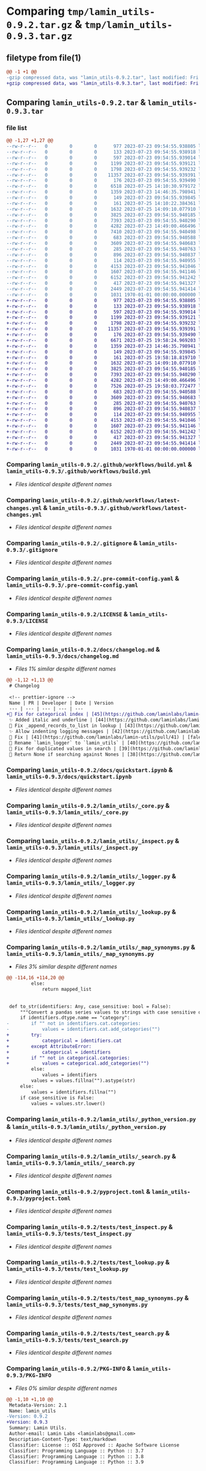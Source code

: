 # Comparing `tmp/lamin_utils-0.9.2.tar.gz` & `tmp/lamin_utils-0.9.3.tar.gz`

## filetype from file(1)

```diff
@@ -1 +1 @@
-gzip compressed data, was "lamin_utils-0.9.2.tar", last modified: Fri Jan  1 00:00:00 2016, max compression
+gzip compressed data, was "lamin_utils-0.9.3.tar", last modified: Fri Jan  1 00:00:00 2016, max compression
```

## Comparing `lamin_utils-0.9.2.tar` & `lamin_utils-0.9.3.tar`

### file list

```diff
@@ -1,27 +1,27 @@
--rw-r--r--   0        0        0      977 2023-07-23 09:54:55.938805 lamin_utils-0.9.2/.github/workflows/build.yml
--rw-r--r--   0        0        0      133 2023-07-23 09:54:55.938918 lamin_utils-0.9.2/.github/workflows/latest-changes.jinja2
--rw-r--r--   0        0        0      597 2023-07-23 09:54:55.939014 lamin_utils-0.9.2/.github/workflows/latest-changes.yml
--rw-r--r--   0        0        0     1199 2023-07-23 09:54:55.939121 lamin_utils-0.9.2/.gitignore
--rw-r--r--   0        0        0     1798 2023-07-23 09:54:55.939232 lamin_utils-0.9.2/.pre-commit-config.yaml
--rw-r--r--   0        0        0    11357 2023-07-23 09:54:55.939391 lamin_utils-0.9.2/LICENSE
--rw-r--r--   0        0        0      176 2023-07-23 09:54:55.939490 lamin_utils-0.9.2/README.md
--rw-r--r--   0        0        0     6518 2023-07-25 14:10:30.979172 lamin_utils-0.9.2/docs/changelog.md
--rw-r--r--   0        0        0     1359 2023-07-23 14:46:35.798941 lamin_utils-0.9.2/docs/quickstart.ipynb
--rw-r--r--   0        0        0      149 2023-07-23 09:54:55.939845 lamin_utils-0.9.2/lamin-project.yaml
--rw-r--r--   0        0        0      161 2023-07-25 14:10:22.384361 lamin_utils-0.9.2/lamin_utils/__init__.py
--rw-r--r--   0        0        0     1632 2023-07-25 14:09:10.077910 lamin_utils-0.9.2/lamin_utils/_core.py
--rw-r--r--   0        0        0     3825 2023-07-23 09:54:55.940185 lamin_utils-0.9.2/lamin_utils/_inspect.py
--rw-r--r--   0        0        0     7393 2023-07-23 09:54:55.940290 lamin_utils-0.9.2/lamin_utils/_logger.py
--rw-r--r--   0        0        0     4282 2023-07-23 14:49:00.466496 lamin_utils-0.9.2/lamin_utils/_lookup.py
--rw-r--r--   0        0        0     7410 2023-07-23 09:54:55.940498 lamin_utils-0.9.2/lamin_utils/_map_synonyms.py
--rw-r--r--   0        0        0      683 2023-07-23 09:54:55.940588 lamin_utils-0.9.2/lamin_utils/_python_version.py
--rw-r--r--   0        0        0     3609 2023-07-23 09:54:55.940683 lamin_utils-0.9.2/lamin_utils/_search.py
--rw-r--r--   0        0        0      285 2023-07-23 09:54:55.940763 lamin_utils-0.9.2/noxfile.py
--rw-r--r--   0        0        0      896 2023-07-23 09:54:55.940837 lamin_utils-0.9.2/pyproject.toml
--rw-r--r--   0        0        0      114 2023-07-23 09:54:55.940955 lamin_utils-0.9.2/tests/test_base.py
--rw-r--r--   0        0        0     4153 2023-07-23 09:54:55.941046 lamin_utils-0.9.2/tests/test_inspect.py
--rw-r--r--   0        0        0     1607 2023-07-23 09:54:55.941146 lamin_utils-0.9.2/tests/test_lookup.py
--rw-r--r--   0        0        0     6152 2023-07-23 09:54:55.941242 lamin_utils-0.9.2/tests/test_map_synonyms.py
--rw-r--r--   0        0        0      417 2023-07-23 09:54:55.941327 lamin_utils-0.9.2/tests/test_notebooks.py
--rw-r--r--   0        0        0     2449 2023-07-23 09:54:55.941414 lamin_utils-0.9.2/tests/test_search.py
--rw-r--r--   0        0        0     1031 1970-01-01 00:00:00.000000 lamin_utils-0.9.2/PKG-INFO
+-rw-r--r--   0        0        0      977 2023-07-23 09:54:55.938805 lamin_utils-0.9.3/.github/workflows/build.yml
+-rw-r--r--   0        0        0      133 2023-07-23 09:54:55.938918 lamin_utils-0.9.3/.github/workflows/latest-changes.jinja2
+-rw-r--r--   0        0        0      597 2023-07-23 09:54:55.939014 lamin_utils-0.9.3/.github/workflows/latest-changes.yml
+-rw-r--r--   0        0        0     1199 2023-07-23 09:54:55.939121 lamin_utils-0.9.3/.gitignore
+-rw-r--r--   0        0        0     1798 2023-07-23 09:54:55.939232 lamin_utils-0.9.3/.pre-commit-config.yaml
+-rw-r--r--   0        0        0    11357 2023-07-23 09:54:55.939391 lamin_utils-0.9.3/LICENSE
+-rw-r--r--   0        0        0      176 2023-07-23 09:54:55.939490 lamin_utils-0.9.3/README.md
+-rw-r--r--   0        0        0     6671 2023-07-25 19:58:24.969203 lamin_utils-0.9.3/docs/changelog.md
+-rw-r--r--   0        0        0     1359 2023-07-23 14:46:35.798941 lamin_utils-0.9.3/docs/quickstart.ipynb
+-rw-r--r--   0        0        0      149 2023-07-23 09:54:55.939845 lamin_utils-0.9.3/lamin-project.yaml
+-rw-r--r--   0        0        0      161 2023-07-25 19:58:18.819710 lamin_utils-0.9.3/lamin_utils/__init__.py
+-rw-r--r--   0        0        0     1632 2023-07-25 14:09:10.077910 lamin_utils-0.9.3/lamin_utils/_core.py
+-rw-r--r--   0        0        0     3825 2023-07-23 09:54:55.940185 lamin_utils-0.9.3/lamin_utils/_inspect.py
+-rw-r--r--   0        0        0     7393 2023-07-23 09:54:55.940290 lamin_utils-0.9.3/lamin_utils/_logger.py
+-rw-r--r--   0        0        0     4282 2023-07-23 14:49:00.466496 lamin_utils-0.9.3/lamin_utils/_lookup.py
+-rw-r--r--   0        0        0     7526 2023-07-25 19:58:03.772477 lamin_utils-0.9.3/lamin_utils/_map_synonyms.py
+-rw-r--r--   0        0        0      683 2023-07-23 09:54:55.940588 lamin_utils-0.9.3/lamin_utils/_python_version.py
+-rw-r--r--   0        0        0     3609 2023-07-23 09:54:55.940683 lamin_utils-0.9.3/lamin_utils/_search.py
+-rw-r--r--   0        0        0      285 2023-07-23 09:54:55.940763 lamin_utils-0.9.3/noxfile.py
+-rw-r--r--   0        0        0      896 2023-07-23 09:54:55.940837 lamin_utils-0.9.3/pyproject.toml
+-rw-r--r--   0        0        0      114 2023-07-23 09:54:55.940955 lamin_utils-0.9.3/tests/test_base.py
+-rw-r--r--   0        0        0     4153 2023-07-23 09:54:55.941046 lamin_utils-0.9.3/tests/test_inspect.py
+-rw-r--r--   0        0        0     1607 2023-07-23 09:54:55.941146 lamin_utils-0.9.3/tests/test_lookup.py
+-rw-r--r--   0        0        0     6152 2023-07-23 09:54:55.941242 lamin_utils-0.9.3/tests/test_map_synonyms.py
+-rw-r--r--   0        0        0      417 2023-07-23 09:54:55.941327 lamin_utils-0.9.3/tests/test_notebooks.py
+-rw-r--r--   0        0        0     2449 2023-07-23 09:54:55.941414 lamin_utils-0.9.3/tests/test_search.py
+-rw-r--r--   0        0        0     1031 1970-01-01 00:00:00.000000 lamin_utils-0.9.3/PKG-INFO
```

### Comparing `lamin_utils-0.9.2/.github/workflows/build.yml` & `lamin_utils-0.9.3/.github/workflows/build.yml`

 * *Files identical despite different names*

### Comparing `lamin_utils-0.9.2/.github/workflows/latest-changes.yml` & `lamin_utils-0.9.3/.github/workflows/latest-changes.yml`

 * *Files identical despite different names*

### Comparing `lamin_utils-0.9.2/.gitignore` & `lamin_utils-0.9.3/.gitignore`

 * *Files identical despite different names*

### Comparing `lamin_utils-0.9.2/.pre-commit-config.yaml` & `lamin_utils-0.9.3/.pre-commit-config.yaml`

 * *Files identical despite different names*

### Comparing `lamin_utils-0.9.2/LICENSE` & `lamin_utils-0.9.3/LICENSE`

 * *Files identical despite different names*

### Comparing `lamin_utils-0.9.2/docs/changelog.md` & `lamin_utils-0.9.3/docs/changelog.md`

 * *Files 1% similar despite different names*

```diff
@@ -1,12 +1,13 @@
 # Changelog
 
 <!-- prettier-ignore -->
 Name | PR | Developer | Date | Version
 --- | --- | --- | --- | ---
+🐛 Fix for categorical index | [45](https://github.com/laminlabs/lamin-utils/pull/45) | [sunnyosun](https://github.com/sunnyosun) | 2023-07-25 | 0.9.3
 ✨ Added italic and underline | [44](https://github.com/laminlabs/lamin-utils/pull/44) | [sunnyosun](https://github.com/sunnyosun) | 2023-07-25 | 0.9.2
 🐛 Fix _append_records_to_list in lookup | [43](https://github.com/laminlabs/lamin-utils/pull/43) | [sunnyosun](https://github.com/sunnyosun) | 2023-07-23 |
 ✨ Allow indenting logging messages | [42](https://github.com/laminlabs/lamin-utils/pull/42) | [falexwolf](https://github.com/falexwolf) | 2023-07-21 | 0.9.0
 💚 Fix | [41](https://github.com/laminlabs/lamin-utils/pull/41) | [falexwolf](https://github.com/falexwolf) | 2023-07-21 |
 🚚 Rename `lamin_logger` to `lamin_utils` | [40](https://github.com/laminlabs/lamin-utils/pull/40) | [falexwolf](https://github.com/falexwolf) | 2023-07-21 |
 🎨 Fix for duplicated values in search | [39](https://github.com/laminlabs/lamin-logger/pull/39) | [sunnyosun](https://github.com/sunnyosun) | 2023-07-19 |
 🎨 Return None if searching against Nones | [38](https://github.com/laminlabs/lamin-logger/pull/38) | [sunnyosun](https://github.com/sunnyosun) | 2023-07-18 |
```

### Comparing `lamin_utils-0.9.2/docs/quickstart.ipynb` & `lamin_utils-0.9.3/docs/quickstart.ipynb`

 * *Files identical despite different names*

### Comparing `lamin_utils-0.9.2/lamin_utils/_core.py` & `lamin_utils-0.9.3/lamin_utils/_core.py`

 * *Files identical despite different names*

### Comparing `lamin_utils-0.9.2/lamin_utils/_inspect.py` & `lamin_utils-0.9.3/lamin_utils/_inspect.py`

 * *Files identical despite different names*

### Comparing `lamin_utils-0.9.2/lamin_utils/_logger.py` & `lamin_utils-0.9.3/lamin_utils/_logger.py`

 * *Files identical despite different names*

### Comparing `lamin_utils-0.9.2/lamin_utils/_lookup.py` & `lamin_utils-0.9.3/lamin_utils/_lookup.py`

 * *Files identical despite different names*

### Comparing `lamin_utils-0.9.2/lamin_utils/_map_synonyms.py` & `lamin_utils-0.9.3/lamin_utils/_map_synonyms.py`

 * *Files 3% similar despite different names*

```diff
@@ -114,16 +114,20 @@
         else:
             return mapped_list
 
 
 def to_str(identifiers: Any, case_sensitive: bool = False):
     """Convert a pandas series values to strings with case sensitive option."""
     if identifiers.dtype.name == "category":
-        if "" not in identifiers.cat.categories:
-            values = identifiers.cat.add_categories("")
+        try:
+            categorical = identifiers.cat
+        except AttributeError:
+            categorical = identifiers
+        if "" not in categorical.categories:
+            values = categorical.add_categories("")
         else:
             values = identifiers
         values = values.fillna("").astype(str)
     else:
         values = identifiers.fillna("")
     if case_sensitive is False:
         values = values.str.lower()
```

### Comparing `lamin_utils-0.9.2/lamin_utils/_python_version.py` & `lamin_utils-0.9.3/lamin_utils/_python_version.py`

 * *Files identical despite different names*

### Comparing `lamin_utils-0.9.2/lamin_utils/_search.py` & `lamin_utils-0.9.3/lamin_utils/_search.py`

 * *Files identical despite different names*

### Comparing `lamin_utils-0.9.2/pyproject.toml` & `lamin_utils-0.9.3/pyproject.toml`

 * *Files identical despite different names*

### Comparing `lamin_utils-0.9.2/tests/test_inspect.py` & `lamin_utils-0.9.3/tests/test_inspect.py`

 * *Files identical despite different names*

### Comparing `lamin_utils-0.9.2/tests/test_lookup.py` & `lamin_utils-0.9.3/tests/test_lookup.py`

 * *Files identical despite different names*

### Comparing `lamin_utils-0.9.2/tests/test_map_synonyms.py` & `lamin_utils-0.9.3/tests/test_map_synonyms.py`

 * *Files identical despite different names*

### Comparing `lamin_utils-0.9.2/tests/test_search.py` & `lamin_utils-0.9.3/tests/test_search.py`

 * *Files identical despite different names*

### Comparing `lamin_utils-0.9.2/PKG-INFO` & `lamin_utils-0.9.3/PKG-INFO`

 * *Files 0% similar despite different names*

```diff
@@ -1,10 +1,10 @@
 Metadata-Version: 2.1
 Name: lamin_utils
-Version: 0.9.2
+Version: 0.9.3
 Summary: Lamin Utils.
 Author-email: Lamin Labs <laminlabs@gmail.com>
 Description-Content-Type: text/markdown
 Classifier: License :: OSI Approved :: Apache Software License
 Classifier: Programming Language :: Python :: 3.7
 Classifier: Programming Language :: Python :: 3.8
 Classifier: Programming Language :: Python :: 3.9
```

